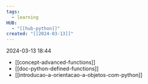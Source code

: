 ```yaml
---
tags:
  - learning
HUB:
  - "[[hub-python]]"
created: "[[2024-03-13]]"
---
```

2024-03-13  18:44

- [[concept-advanced-functions]]
 - [[doc-python-defined-functions]]
 - [[introducao-a-orientacao-a-objetos-com-python]]



